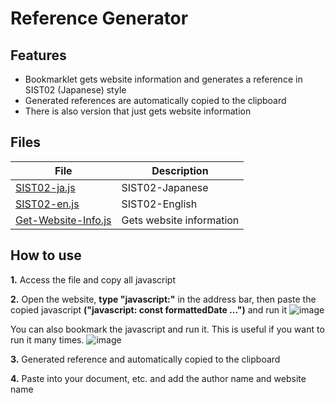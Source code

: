 # Reference Generator

## Features
- Bookmarklet gets website information and generates a reference in SIST02 (Japanese) style
- Generated references are automatically copied to the clipboard
- There is also version that just gets website information

## Files
| File | Description |
| ---- | ---- |
| [SIST02-ja.js](https://github.com/otnkmk8d/Reference-Generator/blob/main/SIST02-ja.js) | SIST02-Japanese |
| [SIST02-en.js](https://github.com/otnkmk8d/Reference-Generator/blob/main/SIST02-en.js) | SIST02-English |
| [Get-Website-Info.js](https://github.com/otnkmk8d/Reference-Generator/blob/main/Get-Website-Info.js) | Gets website information |

## How to use
**1.** Access the file and copy all javascript

**2.** Open the website, **type "javascript:"** in the address bar, then paste the copied javascript **("javascript: const formattedDate ...")** and run it
![image](https://github.com/otnkmk8d/Reference-Generator/assets/117816972/8647e7ff-9332-4351-98f5-ef3403588fa1)

You can also bookmark the javascript and run it. This is useful if you want to run it many times.
![image](https://github.com/otnkmk8d/Reference-Generator/assets/117816972/5abd7832-f48a-4c84-b0e0-8f28531290d6)

**3.** Generated reference and automatically copied to the clipboard

**4.** Paste into your document, etc. and add the author name and website name
